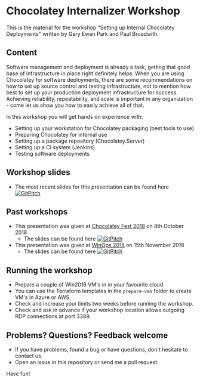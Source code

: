 # Chocolatey Internalizer Workshop

This is the material for the workshop "Setting up Internal Chocolatey Deployments" written by Gary Ewan Park and Paul Broadwith.

## Content

Software management and deployment is already a task, getting that good base of infrastructure in place right definitely helps. When you are using Chocolatey for software deployments, there are some recommendations on how to set up source control and testing infrastructure, not to mention how best to set up your production deployment infrastructure for success. Achieving reliability, repeatability, and scale is important in any organization - come let us show you how to easily achieve all of that.

In this workshop you will get hands on experience with:

- Setting up your workstation for Chocolatey packaging (best tools to use)
- Preparing Chocolatey for internal use
- Setting up a package repository (Chocolatey.Server)
- Setting up a CI system (Jenkins)
- Testing software deployments

## Workshop slides

- The most recent slides for this presentation can be found here [![GitPitch](https://gitpitch.com/assets/badge.svg)](https://gitpitch.com/gep13/chocolatey-internalizer-workshop/master)

## Past workshops

- This presentation was given at [Chocolatey Fest 2018](https://chocolateyfest.com/) on 8th October 2018
  - The slides can be found here [![GitPitch](https://gitpitch.com/assets/badge.svg)](https://gitpitch.com/gep13/chocolatey-internalizer-workshop/chocolateyfest2018)
- This presentation was given at [WinOps 2018](https://www.winops.org/london-2018/) on 15th November 2018
  - The slides can be found here [![GitPitch](https://gitpitch.com/assets/badge.svg)](https://gitpitch.com/gep13/chocolatey-internalizer-workshop/winops2018)

## Running the workshop

- Prepare a couple of Win2016 VM's in in your favourite cloud.
- You can use the Terraform templates in the `prepare-vms` folder to create VM's in Azure or AWS.
- Check and increase your limits two weeks before running the workshop.
- Check and ask in advance if your workshop location allows outgoing RDP connections at port 3389.

## Problems? Questions? Feedback welcome

- If you have problems, found a bug or have questions, don't hesitate to contact us.
- Open an issue in this repository or send me a pull request.

Have fun!
